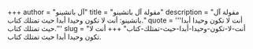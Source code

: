 +++
author = "آل باتشينو"
title = "مقولة آل باتشينو"
description = "مقولة آل باتشينو: أنت لا تكون وحيدا أبدا حيث تمتلك كتاب."
quote = '''أنت لا تكون وحيدا أبدا حيث تمتلك كتاب.''' 
slug = "أنت-لا-تكون-وحيدا-أبدا-حيث-تمتلك-كتاب"
+++
أنت لا تكون وحيدا أبدا حيث تمتلك كتاب.
